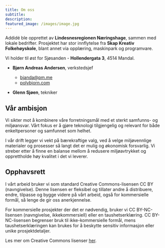 ```yaml
---
title: Om oss
subtitle: 
description: 
featured_image: /images/image.jpg
---
```


Addidé ble opprettet av **Lindesnesregionen Næringshage**, sammen med lokale bedrifter. Prosjektet har stor innflytelse fra **Skap Kreativ Folkehøyskole**, blant annet via opplæring, maskinpark og programvare.

Vi holder til øst for Sjøsanden - **Hollendergata 3**, 4514 Mandal.

* **Bjørn Andreas Andersen**, verkstedsjef
    * [bjanda@pm.me](mailto:bjanda@protonmail.com)
    * [polybjorn.com](https://polybjorn.com)

* **Glenn Sjøen**, tekniker

## Vår ambisjon
Vi sikter mot å kombinere våre forretningsmål med et sterkt samfunns- og miljøansvar. Vårt fokus er å gjøre teknologi tilgjengelig og relevant for både enkeltpersoner og samfunnet som helhet.

I vår drift legger vi vekt på bærekraftige valg, ved å velge miljøvennlige materialer og prosesser så langt det er mulig og økonomisk forsvarlig. Vi streber etter å finne en balanse mellom å redusere miljøavtrykket og opprettholde høy kvalitet i det vi leverer.

## Opphavsrett
I vårt arbeid bruker vi som standard Creative Commons-lisensen CC BY (navngivelse). Denne lisensen er fleksibel og tillater andre å distribuere, endre, tilpasse og bygge videre på vårt arbeid, også for kommersielle formål, så lenge de gir oss anerkjennelse.

For kommersielle prosjekter der det er nødvendig, bruker vi CC BY-NC-lisensen (navngivelse, ikkekommersiell) eller en taushetserklæring. CC BY-NC-lisensen begrenser bruk til ikke-kommersielle formål, mens taushetserklæringen kan brukes for å beskytte sensitiv informasjon eller unike prosjektdetaljer.

Les mer om Creative Commons lisenser [her](https://www.creativecommons.no/post/norske-lisenser-og-verktoy).

